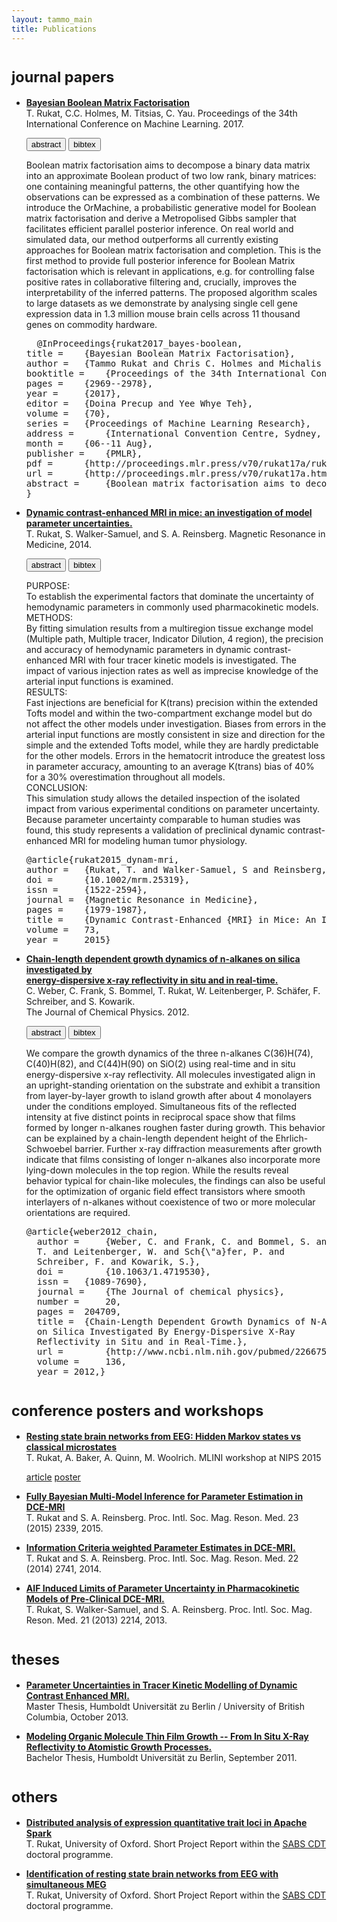 ```yaml
---
layout: tammo_main
title: Publications
---
```



# <small>journal papers</small>
+ [**Bayesian Boolean Matrix Factorisation**](https://arxiv.org/abs/1702.06166)<br> T. Rukat, C.C. Holmes, M. Titsias, C. Yau. Proceedings of the 34th International Conference on Machine Learning. 2017.
  
    <button type="button" class="btn btn-default" data-toggle="collapse" data-target="#boomf-abstract">abstract</button>
	<button type="button" class="btn btn-default" data-toggle="collapse" data-target="#boomf-bibtex">bibtex</button>

	<div id="boomf-abstract" class="collapse">
	Boolean matrix factorisation aims to decompose a binary data matrix into an approximate Boolean product of two low rank, binary matrices: one containing meaningful patterns, the other quantifying how the observations can be expressed as a combination of these patterns. We introduce the OrMachine, a probabilistic generative model for Boolean matrix factorisation and derive a Metropolised Gibbs sampler that facilitates efficient parallel posterior inference. On real world and simulated data, our method outperforms all currently existing approaches for Boolean matrix factorisation and completion. This is the first method to provide full posterior inference for Boolean Matrix factorisation which is relevant in applications, e.g. for controlling false positive rates in collaborative filtering and, crucially, improves the interpretability of the inferred patterns. The proposed algorithm scales to large datasets as we demonstrate by analysing single cell gene expression data in 1.3 million mouse brain cells across 11 thousand genes on commodity hardware.
	</div>
	<div id="boomf-bibtex" class="collapse">
	<pre>
	@InProceedings{rukat2017_bayes-boolean,
  title = 	 {Bayesian Boolean Matrix Factorisation},
  author = 	 {Tammo Rukat and Chris C. Holmes and Michalis K. Titsias and Christopher Yau},
  booktitle = 	 {Proceedings of the 34th International Conference on Machine Learning},
  pages = 	 {2969--2978},
  year = 	 {2017},
  editor = 	 {Doina Precup and Yee Whye Teh},
  volume = 	 {70},
  series = 	 {Proceedings of Machine Learning Research},
  address = 	 {International Convention Centre, Sydney, Australia},
  month = 	 {06--11 Aug},
  publisher = 	 {PMLR},
  pdf = 	 {http://proceedings.mlr.press/v70/rukat17a/rukat17a.pdf},
  url = 	 {http://proceedings.mlr.press/v70/rukat17a.html},
  abstract = 	 {Boolean matrix factorisation aims to decompose a binary data matrix into an approximate Boolean product of two low rank, binary matrices: one containing meaningful patterns, the other quantifying how the observations can be expressed as a combination of these patterns. We introduce the OrMachine, a probabilistic generative model for Boolean matrix factorisation and derive a Metropolised Gibbs sampler that facilitates efficient parallel posterior inference. On real world and simulated data, our method outperforms all currently existing approaches for Boolean matrix factorisation and completion. This is the first method to provide full posterior inference for Boolean Matrix factorisation which is relevant in applications, e.g. for controlling false positive rates in collaborative filtering and, crucially, improves the interpretability of the inferred patterns. The proposed algorithm scales to large datasets as we demonstrate by analysing single cell gene expression data in 1.3 million mouse brain cells across 11 thousand genes on commodity hardware.}
  }</pre>
	</div>

+ [**Dynamic contrast-enhanced MRI in mice: an investigation of model parameter uncertainties.**](http://onlinelibrary.wiley.com/doi/10.1002/mrm.25319/abstract)  
  T. Rukat, S. Walker-Samuel, and S. A. Reinsberg. Magnetic Resonance in Medicine, 2014.

    <button type="button" class="btn btn-default" data-toggle="collapse" data-target="#rukat2015-abstract">abstract</button>
	<button type="button" class="btn btn-default" data-toggle="collapse" data-target="#rukat2015-bibtex">bibtex</button>
	<div id="rukat2015-abstract" class="collapse">
	PURPOSE:<br>
	To establish the experimental factors that dominate the uncertainty of hemodynamic parameters in commonly used pharmacokinetic models.<br>
	METHODS:<br>
	By fitting simulation results from a multiregion tissue exchange model (Multiple path, Multiple tracer, Indicator Dilution, 4 region), the precision and accuracy of hemodynamic parameters in dynamic contrast-enhanced MRI with four tracer kinetic models is investigated. The impact of various injection rates as well as imprecise knowledge of the arterial input functions is examined.<br>
	RESULTS:<br>
	Fast injections are beneficial for K(trans) precision within the extended Tofts model and within the two-compartment exchange model but do not affect the other models under investigation. Biases from errors in the arterial input functions are mostly consistent in size and direction for the simple and the extended Tofts model, while they are hardly predictable for the other models. Errors in the hematocrit introduce the greatest loss in parameter accuracy, amounting to an average K(trans) bias of 40% for a 30% overestimation throughout all models.<br>
	CONCLUSION:<br>
	This simulation study allows the detailed inspection of the isolated impact from various experimental conditions on parameter uncertainty. Because parameter uncertainty comparable to human studies was found, this study represents a validation of preclinical dynamic contrast-enhanced MRI for modeling human tumor physiology.
	</div>
	<div id="rukat2015-bibtex" class="collapse">
	<pre>@article{rukat2015_dynam-mri,
  author =	 {Rukat, T. and Walker-Samuel, S and Reinsberg, S. A.},
  doi =		 {10.1002/mrm.25319},
  issn =	 {1522-2594},
  journal =	 {Magnetic Resonance in Medicine},
  pages =	 {1979-1987},
  title =	 {Dynamic Contrast-Enhanced {MRI} in Mice: An Investigation of Model Parameter Uncertainties},
  volume =	 73,
  year =	 2015}</pre>
	</div>

+ [**Chain-length dependent growth dynamics of n-alkanes on silica investigated by<br> energy-dispersive x-ray reflectivity in situ and in real-time.**](http://aip.scitation.org/doi/10.1063/1.4719530)  
  C. Weber, C. Frank, S. Bommel, T. Rukat, W. Leitenberger, P. Schäfer, F. Schreiber, and S. Kowarik.<br> The Journal of Chemical Physics. 2012.

    <button type="button" class="btn btn-default" data-toggle="collapse" data-target="#weber2012-chain-abstract">abstract</button>
	<button type="button" class="btn btn-default" data-toggle="collapse" data-target="#weber2012-chain-bibtex">bibtex</button>
	<div id="weber2012-chain-abstract" class="collapse">
	We compare the growth dynamics of the three n-alkanes C(36)H(74), C(40)H(82), and C(44)H(90) on SiO(2) using real-time and in situ energy-dispersive x-ray reflectivity. All molecules investigated align in an upright-standing orientation on the substrate and exhibit a transition from layer-by-layer growth to island growth after about 4 monolayers under the conditions employed. Simultaneous fits of the reflected intensity at five distinct points in reciprocal space show that films formed by longer n-alkanes roughen faster during growth. This behavior can be explained by a chain-length dependent height of the Ehrlich-Schwoebel barrier. Further x-ray diffraction measurements after growth indicate that films consisting of longer n-alkanes also incorporate more lying-down molecules in the top region. While the results reveal behavior typical for chain-like molecules, the findings can also be useful for the optimization of organic field effect transistors where smooth interlayers of n-alkanes without coexistence of two or more molecular orientations are required.
	</div>
	<div id="weber2012-chain-bibtex" class="collapse">
	<pre>@article{weber2012_chain,
	author =	 {Weber, C. and Frank, C. and Bommel, S. and Rukat,
    T. and Leitenberger, W. and Sch{\"a}fer, P. and
    Schreiber, F. and Kowarik, S.},
	doi =		 {10.1063/1.4719530},
	issn =	 {1089-7690},
	journal =	 {The Journal of chemical physics},
	number =	 20,
	pages =	 204709,
	title =	 {Chain-Length Dependent Growth Dynamics of N-Alkanes
    on Silica Investigated By Energy-Dispersive X-Ray
    Reflectivity in Situ and in Real-Time.},
	url =		 {http://www.ncbi.nlm.nih.gov/pubmed/22667583},
	volume =	 136,
	year = 2012,}</pre>
	</div>

# <small> conference posters and workshops </small>
+ [**Resting state brain networks from EEG: Hidden Markov states vs classical microstates**](https://arxiv.org/abs/1606.02344)  
  T. Rukat, A. Baker, A. Quinn, M. Woolrich. MLINI workshop at NIPS 2015

	<a href="https://arxiv.org/abs/1606.02344" class="btn btn-default" role="button">article</a>
	<a href="{{ site.baseurl }}/content/posters/nips_poster_2015.pdf" class="btn btn-default" role="button">poster</a>
<!-- <a href="/content/bibtex/Rukat2015a.txt" target="_blank">[bibtex]</a>  -->



+ [**Fully Bayesian Multi-Model Inference for Parameter Estimation in DCE-MRI**](/content/posters/dce_weighting_2015.pdf)  
T. Rukat and S. A. Reinsberg.  Proc. Intl. Soc. Mag. Reson. Med. 23 (2015) 2339, 2015.  
<!-- <a href="/content/bibtex/Rukat2015a.txt" target="_blank">[bibtex]</a>  -->


+ [**Information Criteria weighted Parameter Estimates in DCE-MRI.**](/content/posters/Poster2014.pdf)  
T. Rukat and S. A. Reinsberg.  Proc. Intl. Soc. Mag. Reson. Med. 22 (2014) 2741, 2014. 
 <!-- <a href="/content/bibtex/Rukat2014.txt" target="_blank">[bibtex]</a> -->


+ [**AIF Induced Limits of Parameter Uncertainty in Pharmacokinetic Models of Pre-Clinical DCE-MRI.**](/content/posters/Poster2013.pdf)  
T. Rukat, S. Walker-Samuel, and S. A. Reinsberg. Proc. Intl. Soc. Mag. Reson. Med. 21 (2013) 2214, 2013. 
 <!-- <a href="/content/bibtex/Rukat2013.txt" target="_blank">[bibtex]</a> -->

# <small> theses </small>
+ [**Parameter Uncertainties in Tracer Kinetic Modelling of Dynamic Contrast Enhanced MRI.**](/content/theses/Master.pdf)  
Master Thesis, Humboldt Universität zu Berlin / University of British Columbia, October 2013.
<!-- <a href="/content/bibtex/Rukat2013a.txt" target="_blank">[bibtex]</a> -->

  
+ [**Modeling Organic Molecule Thin Film Growth -- 
From In Situ X-Ray Reflectivity to Atomistic Growth Processes.**](/content/theses/Bachelor.pdf)  
Bachelor Thesis, Humboldt Universität zu Berlin, September 2011.

# <small> others </small>
+ [**Distributed analysis of expression quantitative trait loci in Apache Spark**](/content/misc/Tammo_Rukat_Project_1.pdf)  
T. Rukat, University of Oxford. Short Project Report within the [SABS CDT](http://www.sabsidc.ox.ac.uk/) doctoral programme.
<!-- <a href="/content/bibtex/Rukat_Spark_eQTL.txt" target="_blank">[bibtex]</a>  -->

+ [**Identification of resting state brain networks from EEG with simultaneous MEG**](/content/misc/Tammo_Rukat_Project_2.pdf)  
T. Rukat, University of Oxford. Short Project Report within the [SABS CDT](http://www.sabsidc.ox.ac.uk/) doctoral programme.
<!-- <a href="/content/bibtex/Rukat_Spark_eQTL.txt" target="_blank">[bibtex]</a>  -->
